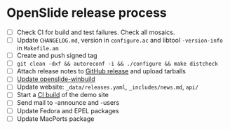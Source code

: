 # OpenSlide release process

- [ ] Check CI for build and test failures.  Check all mosaics.
- [ ] Update `CHANGELOG.md`, version in `configure.ac` and libtool `-version-info` in `Makefile.am`
- [ ] Create and push signed tag
- [ ] `git clean -dxf && autoreconf -i && ./configure && make distcheck`
- [ ] Attach release notes to [GitHub release](https://github.com/openslide/openslide/releases/new) and upload tarballs
- [ ] [Update openslide-winbuild](https://github.com/openslide/openslide-winbuild/issues/new?labels=release&template=release.md)
- [ ] Update website: `_data/releases.yaml`, `_includes/news.md`, `api/`
- [ ] Start a [CI build](https://github.com/openslide/openslide.github.io/actions/workflows/retile.yml) of the demo site
- [ ] Send mail to -announce and -users
- [ ] Update Fedora and EPEL packages
- [ ] Update MacPorts package
